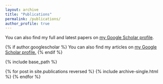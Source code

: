 ```yaml
---
layout: archive
title: "Publications"
permalink: /publications/
author_profile: true
---
```


You can also find my full and latest papers on <u><a href="https://scholar.google.com/citations?user=hBZs76kAAAAJ">my Google Scholar profile</a></u>.

{% if author.googlescholar %}
  You can also find my articles on <u><a href="{{author.googlescholar}}">my Google Scholar profile</a>.</u>
{% endif %}

{% include base_path %}

{% for post in site.publications reversed %}
  {% include archive-single.html %}
{% endfor %}

